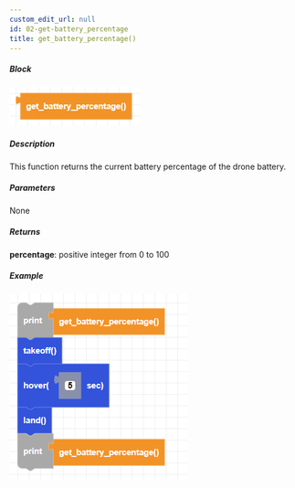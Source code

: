 ```yaml
---
custom_edit_url: null
id: 02-get-battery_percentage
title: get_battery_percentage()
---
```


##### Block

![get battery percentage image](get_battery_percentage.png)

##### Description

This function returns the current battery percentage of the drone battery.

##### Parameters

None

##### Returns

**percentage**: positive integer from 0 to 100

##### Example

![get battery percentage example](get_battery_percentage_example.png)
